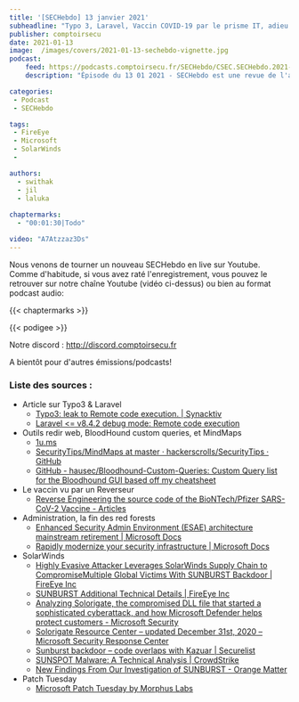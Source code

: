 ```yaml
---
title: '[SECHebdo] 13 janvier 2021'
subheadline: "Typo 3, Laravel, Vaccin COVID-19 par le prisme IT, adieu Red Forest, SolarWinds, Cadeaux CTF, etc."
publisher: comptoirsecu
date: 2021-01-13
image:  /images/covers/2021-01-13-sechebdo-vignette.jpg
podcast:
    feed: https://podcasts.comptoirsecu.fr/SECHebdo/CSEC.SECHebdo.2021-01-13.m4a
    description: "Épisode du 13 01 2021 - SECHebdo est une revue de l'actualité cybersécurité réalisée en live sur Youtube, généralement le mercredi soir."

categories:
 - Podcast
 - SECHebdo

tags:
 - FireEye
 - Microsoft
 - SolarWinds
 - 

authors:
  - swithak
  - jil
  - laluka
  
chaptermarks:
  - "00:01:30|Todo"

video: "A7Atzzaz3Ds"
---
```


Nous venons de tourner un nouveau SECHebdo en live sur Youtube. Comme d'habitude, si vous avez raté l'enregistrement, vous pouvez le retrouver sur notre chaîne Youtube (vidéo ci-dessus) ou bien au format podcast audio:

{{< chaptermarks >}}

{{< podigee >}}

Notre discord : <http://discord.comptoirsecu.fr>

A bientôt pour d'autres émissions/podcasts!

### Liste des sources :

*  Article sur Typo3 & Laravel
	* [Typo3: leak to Remote code execution. | Synacktiv](https://www.synacktiv.com/publications/typo3-leak-to-remote-code-execution.html)
	* [Laravel <= v8.4.2 debug mode: Remote code execution](https://www.ambionics.io/blog/laravel-debug-rce)
*  Outils redir web, BloodHound custom queries, et MindMaps
	* [1u.ms](http://1u.ms/)
	* [SecurityTips/MindMaps at master · hackerscrolls/SecurityTips · GitHub](https://github.com/hackerscrolls/SecurityTips/tree/master/MindMaps)
	* [GitHub - hausec/Bloodhound-Custom-Queries: Custom Query list for the Bloodhound GUI based off my cheatsheet](https://github.com/hausec/Bloodhound-Custom-Queries)
*  Le vaccin vu par un Reverseur
	* [Reverse Engineering the source code of the BioNTech/Pfizer SARS-CoV-2 Vaccine - Articles](https://berthub.eu/articles/posts/reverse-engineering-source-code-of-the-biontech-pfizer-vaccine/)
*  Administration, la fin des red forests
	* [Enhanced Security Admin Environment (ESAE) architecture mainstream retirement | Microsoft Docs](https://docs.microsoft.com/en-us/security/compass/esae-retirement)
	* [Rapidly modernize your security infrastructure | Microsoft Docs](https://docs.microsoft.com/en-us/security/compass/security-rapid-modernization-plan)
*  SolarWinds
	* [Highly Evasive Attacker Leverages SolarWinds Supply Chain to CompromiseMultiple Global Victims With SUNBURST Backdoor | FireEye Inc](https://www.fireeye.com/blog/threat-research/2020/12/evasive-attacker-leverages-solarwinds-supply-chain-compromises-with-sunburst-backdoor.html)
	* [SUNBURST Additional Technical Details | FireEye Inc](https://www.fireeye.com/blog/threat-research/2020/12/sunburst-additional-technical-details.html)
	* [Analyzing Solorigate, the compromised DLL file that started a sophisticated cyberattack, and how Microsoft Defender helps protect customers - Microsoft Security](https://www.microsoft.com/security/blog/2020/12/18/analyzing-solorigate-the-compromised-dll-file-that-started-a-sophisticated-cyberattack-and-how-microsoft-defender-helps-protect/)
	* [Solorigate Resource Center – updated December 31st, 2020 – Microsoft Security Response Center](https://msrc-blog.microsoft.com/2020/12/21/december-21st-2020-solorigate-resource-center/)
	* [Sunburst backdoor – code overlaps with Kazuar | Securelist](https://securelist.com/sunburst-backdoor-kazuar/99981/)
	* [SUNSPOT Malware: A Technical Analysis | CrowdStrike](https://www.crowdstrike.com/blog/sunspot-malware-technical-analysis/)
	* [New Findings From Our Investigation of SUNBURST - Orange Matter](https://orangematter.solarwinds.com/2021/01/11/new-findings-from-our-investigation-of-sunburst/)
*  Patch Tuesday
	* [Microsoft Patch Tuesday by Morphus Labs](https://patchtuesdaydashboard.com/)
